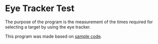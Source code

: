 <!--
category: CustomUserInteractions
-->
# Eye Tracker Test


The purpose of the program is the measurement of the times required for selecting a target by using the eye tracker.

This program was made based on [sample code](https://docs.microsoft.com/windows/uwp/design/input/gaze-interactions).